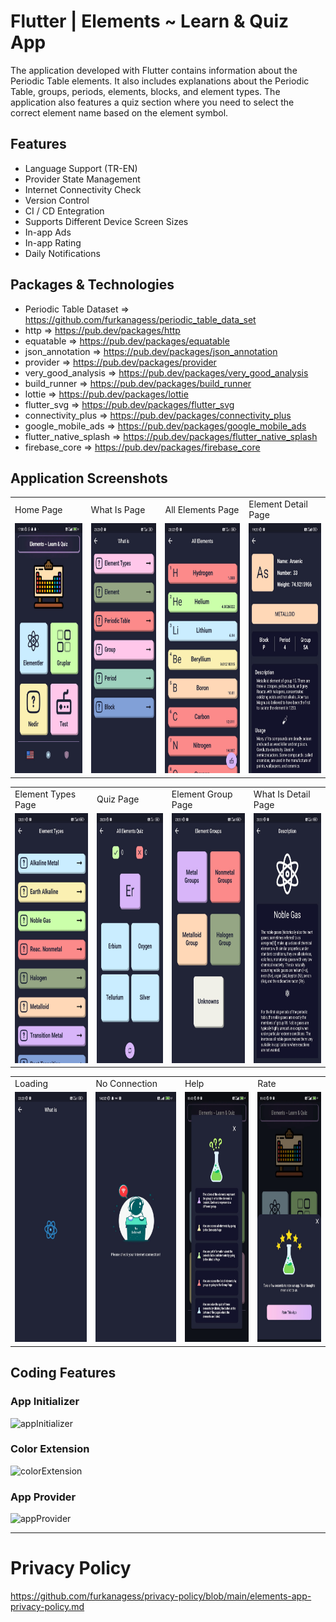 # Flutter | Elements ~ Learn & Quiz App

  The application developed with Flutter contains information about the Periodic Table elements. It also includes explanations about the Periodic Table, groups, periods, elements, blocks, and element types. The application also features a quiz section where you need to select the correct element name based on the element symbol.

## Features
- Language Support (TR-EN)
- Provider State Management
- Internet Connectivity Check
- Version Control
- CI / CD Entegration
- Supports Different Device Screen Sizes
- In-app Ads
- In-app Rating
- Daily Notifications

## Packages & Technologies
- Periodic Table Dataset => https://github.com/furkanagess/periodic_table_data_set
- http => https://pub.dev/packages/http
- equatable => https://pub.dev/packages/equatable
- json_annotation => https://pub.dev/packages/json_annotation
- provider => https://pub.dev/packages/provider
- very_good_analysis => https://pub.dev/packages/very_good_analysis
- build_runner =>  https://pub.dev/packages/build_runner 
- lottie => https://pub.dev/packages/lottie
- flutter_svg => https://pub.dev/packages/flutter_svg
- connectivity_plus => https://pub.dev/packages/connectivity_plus
- google_mobile_ads => https://pub.dev/packages/google_mobile_ads
- flutter_native_splash => https://pub.dev/packages/flutter_native_splash
- firebase_core => https://pub.dev/packages/firebase_core

  
## Application Screenshots

<table>
  <tr>
    <td>Home Page</td>
       <td>What Is Page</td>
    <td>All Elements Page</td>
     <td>Element Detail Page</td> 
     

  </tr>  
  <tr>
    <td><img src="screenshots/home.jpg"  width=200 height=400></td>
      <td><img src="screenshots/what-is.jpg"  width=200 height=400></td>
     <td><img src="screenshots/all-elements.jpg"  width=200 height=400></td>
         <td><img src="screenshots/element-detail.jpg" width=200 height=400></td>

  </tr>
</table>
<table>
  <tr>
    <td>Element Types Page</td> 
       <td>Quiz Page</td>
    <td>Element Group Page</td> 
        <td>What Is Detail Page</td> 
  </tr>  
  <tr>
   <td><img src="screenshots/element-types.jpg"  width=200 height=400></td>
    <td><img src="screenshots/quiz.jpg" width=200 height=400></td>
        <td><img src="screenshots/element-group.jpg"  width=200 height=400></td>
            <td><img src="screenshots/what-is-detail.jpg" width=200 height=400></td>
  </tr> 
<table>
  <tr>
     <td>Loading</td> 
  <td>No Connection</td> 
 <td>Help</td> 
    <td>Rate</td> 
  </tr>  
  <tr>
           <td><img src="screenshots/loading.jpg"  width=200 height=400></td>
     <td><img src="screenshots/no-connection.jpg" width=200 height=400></td>
       <td><img src="screenshots/info.jpg" width=200 height=400></td>
     <td><img src="screenshots/rate.jpg" width=200 height=400></td>
  </tr>
  </table>

## Coding Features
### App Initializer
![appInitializer](https://github.com/furkanagess/elements_app/assets/92018394/2ae4ecdb-ca96-40b0-ad31-97136d944d9b)
### Color Extension
![colorExtension](https://github.com/furkanagess/elements_app/assets/92018394/10b0a09a-dc86-4bcf-8686-1673589cb583)
### App Provider
![appProvider](https://github.com/furkanagess/elements_app/assets/92018394/8b25e137-62ad-4501-94bc-5b6666e50229)

---

# Privacy Policy

https://github.com/furkanagess/privacy-policy/blob/main/elements-app-privacy-policy.md
  

